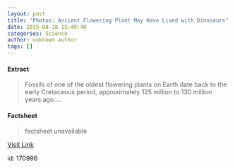 ```yaml
---
layout: post
title: "Photos: Ancient Flowering Plant May Have Lived with Dinosaurs"
date: 2015-08-18 15:49:40
categories: Science
author: unknown author
tags: []
---
```



#### Extract
>Fossils of one of the oldest flowering plants on Earth date back to the early Cretaceous period, approximately 125 million to 130 million years ago....

#### Factsheet
>factsheet unavailable

[Visit Link](http://www.livescience.com/51898-ancient-flowering-plant-photos.html)

id:  170996
